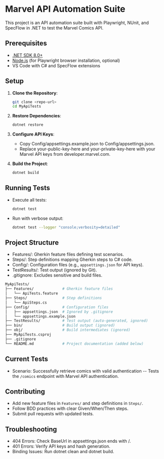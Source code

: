 # Marvel API Automation Suite

This project is an API automation suite built with Playwright, NUnit, and SpecFlow in .NET to test the Marvel Comics API.

## Prerequisites

- [.NET SDK 8.0+](https://dotnet.microsoft.com/download)
- [Node.js](https://nodejs.org/) (for Playwright browser installation, optional)
- VS Code with C# and SpecFlow extensions

## Setup

1. **Clone the Repository**:

   ```bash
   git clone <repo-url>
   cd MyApiTests
   ```

2. **Restore Dependencies**:

    ```bash
    dotnet restore
    ```

3. **Configure API Keys**:

    - Copy Config/appsettings.example.json to Config/appsettings.json.
    - Replace your-public-key-here and your-private-key-here with your Marvel API keys from developer.marvel.com.

4. **Build the Project**:

    ```bash
    dotnet build
    ```

## Running Tests

- Execute all tests:

    ```bash
    dotnet test
    ```

- Run with verbose output:

    ```bash
    dotnet test --logger "console;verbosity=detailed"
    ```

## Project Structure

- Features/: Gherkin feature files defining test scenarios.
- Steps/: Step definitions mapping Gherkin steps to C# code.
- Config/: Configuration files (e.g., `appsettings.json` for API keys).
- TestResults/: Test output (ignored by Git).
- .gitignore: Excludes sensitive and build files.

```bash
MyApiTests/
├── Features/             # Gherkin feature files
│   └── ApiTests.feature
├── Steps/                # Step definitions
│   └── ApiSteps.cs
├── Config/               # Configuration files
│   ├── appsettings.json  # Ignored by .gitignore
│   └── appsettings.example.json
├── TestResults/          # Test output (auto-generated, ignored)
├── bin/                  # Build output (ignored)
├── obj/                  # Build intermediates (ignored)
├── MyApiTests.csproj
├── .gitignore
└── README.md             # Project documentation (added below)
```

## Current Tests

- Scenario: Successfully retrieve comics with valid authentication
    -- Tests the `/comics` endpoint with Marvel API authentication.

## Contributing

- Add new feature files in `Features/` and step definitions in `Steps/`.
- Follow BDD practices with clear Given/When/Then steps.
- Submit pull requests with updated tests.

## Troubleshooting

- 404 Errors: Check BaseUrl in appsettings.json ends with /.
- 401 Errors: Verify API keys and hash generation.
- Binding Issues: Run dotnet clean and dotnet build.
